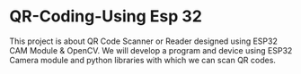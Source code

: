 # QR-Coding-Using Esp 32 
This project is about QR Code Scanner or Reader designed using ESP32 CAM Module & OpenCV. We will develop a program and device using ESP32 Camera module and python libraries with which we can scan QR codes. 
